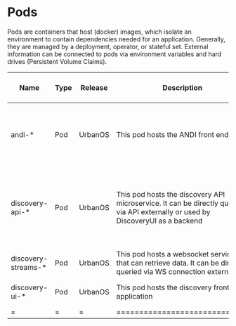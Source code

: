 # Pods

Pods are containers that host (docker) images, which isolate an environment to contain dependencies needed for an application. Generally, they are managed by a deployment, operator, or stateful set. External information can be connected to pods via environment variables and hard drives (Persistent Volume Claims).

| Name | Type | Release | Description | Associated Resources | Safe to delete? | Secrets | Kustomized? | Managed by Operator? | Chart repository | Triage Flow/Troubleshooting Docs |
| - | - | - | - | - | - | - | - | - | - | - |
| andi-* | Pod | UrbanOS | This pod hosts the ANDI front end  | **Redis:** Stores entity state in viewstore. <br> **Postgres:** Stores front-end UI state. <br> **Kafka:** Places messages on the event-stream to be read downstream. Also reads from the event stream. <br> **Auth0**: Connects to external Auth0 tenant for authentication. | Yes, it will restart | andi.postgres.password, andi.auth.auth0_client_secret, global.objectStore.accessKey, global.objectStore.accessSecret, global.redis.passwordSecret | No | No | https://github.com/UrbanOS-Public/charts/tree/master/charts/andi | NA |
| discovery-api-* | Pod | UrbanOS | This pod hosts the discovery API microservice. It can be directly queried via API externally or used by DiscoveryUI as a backend | **Kafka:** Reads from the event-stream to receive entity updates. <br> **Redis:** Maintains entity state. <br> **Auth0**: Connects to external Auth0 tenant for authentication. <br> **Elasticsearch**: Used to search for datasets. <br> **Presto**: Used to query data already saved to the system. | Yes, it will restart. | discovery-api.secrets.discoveryApiPresignKey, discovery-api.secrets.guardianSecretKey, discovery-api.postgres.password, global.objectStore.accessKey, global.objectStore.accessSecret, global.redis.passwordSecret | No | No | https://github.com/UrbanOS-Public/charts/tree/master/charts/discovery-api | NA |
| discovery-streams-* | Pod | UrbanOS | This pod hosts a websocket service that can retrieve data. It can be directly queried via WS connection externally. | **Redis:** Stores entity state in viewstore. <br> **Kafka:** Used to receive the latest processed data to publish externally. | Yes, it will restart. | global.redis.passwordSecret | No | No | https://github.com/UrbanOS-Public/charts/tree/master/charts/discovery-streams | NA |
| discovery-ui-* | Pod | UrbanOS | This pod hosts the discovery front-end application | **Redis:** Stores entity state in viewstore. <br> | Yes, it will restart. | global.redis.passwordSecret | No | No | https://github.com/UrbanOS-Public/charts/tree/master/charts/discovery-streams | NA |
| = | = | = | ============================= | =============================== | =============== | = | = | = | = | = |

